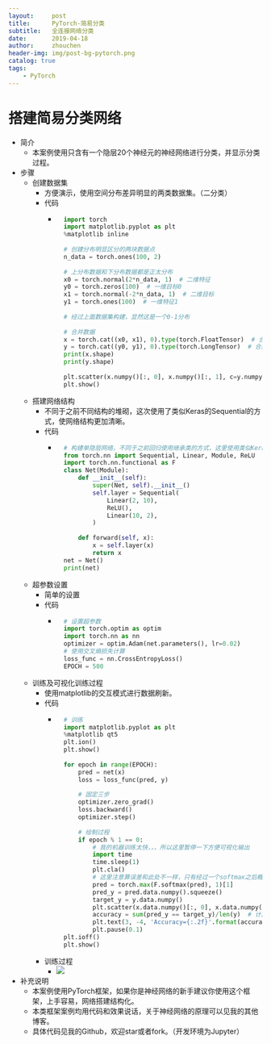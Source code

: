 ```yaml
---
layout:     post
title:      PyTorch-简易分类
subtitle:   全连接网络分类
date:       2019-04-18
author:     zhouchen
header-img: img/post-bg-pytorch.png
catalog: true
tags:
    - PyTorch
---
```


# 搭建简易分类网络
- 简介
	- 本案例使用只含有一个隐层20个神经元的神经网络进行分类，并显示分类过程。
- 步骤
	- 创建数据集
		- 方便演示，使用空间分布差异明显的两类数据集。（二分类）
		- 代码
			- ```python
				import torch
				import matplotlib.pyplot as plt
				%matplotlib inline
				
				# 创建分布明显区分的两块数据点
				n_data = torch.ones(100, 2)
				
				# 上分布数据和下分布数据都是正太分布
				x0 = torch.normal(2*n_data, 1)  # 二维特征
				y0 = torch.zeros(100)  # 一维目标0
				x1 = torch.normal(-2*n_data, 1)  # 二维目标
				y1 = torch.ones(100)  # 一维特征1
				
				# 经过上面数据集构建，显然这是一个0-1分布
				
				# 合并数据
				x = torch.cat((x0, x1), 0).type(torch.FloatTensor)  # 合并为(200,2)的维度
				y = torch.cat((y0, y1), 0).type(torch.LongTensor)  # 合并为(200, [1])的维度
				print(x.shape)
				print(y.shape)
				
				plt.scatter(x.numpy()[:, 0], x.numpy()[:, 1], c=y.numpy(), s=100, lw=0)
				plt.show()
				```
	- 搭建网络结构
		- 不同于之前不同结构的堆砌，这次使用了类似Keras的Sequential的方式，使网络结构更加清晰。
		- 代码
			- ```python
				# 构建单隐层网络，不同于之前回归使用继承类的方式，这里使用类似Keras的add方式
				from torch.nn import Sequential, Linear, Module, ReLU
				import torch.nn.functional as F
				class Net(Module):
				    def __init__(self):
				        super(Net, self).__init__()
				        self.layer = Sequential(
				            Linear(2, 10),
				            ReLU(),
				            Linear(10, 2),
				        )
				        
				    def forward(self, x):
				        x = self.layer(x)
				        return x
				net = Net()
				print(net)
				```
	- 超参数设置
		- 简单的设置
		- 代码
			- ```python
				# 设置超参数
				import torch.optim as optim
				import torch.nn as nn
				optimizer = optim.Adam(net.parameters(), lr=0.02)
				# 使用交叉熵损失计算
				loss_func = nn.CrossEntropyLoss()
				EPOCH = 500
				```
	- 训练及可视化训练过程
		- 使用matplotlib的交互模式进行数据刷新。
		- 代码
			- ```python
				# 训练
				import matplotlib.pyplot as plt
				%matplotlib qt5
				plt.ion()
				plt.show()
				
				for epoch in range(EPOCH):
				    pred = net(x)
				    loss = loss_func(pred, y)
				    
				    # 固定三步
				    optimizer.zero_grad()
				    loss.backward()
				    optimizer.step()
				    
				    # 绘制过程
				    if epoch % 1 == 0:
				        # 我的机器训练太快，，，所以这里暂停一下方便可视化输出
				        import time
				        time.sleep(1)
				        plt.cla()
				        # 这里注意算误差和此处不一样，只有经过一个softmax之后概率最大的才是预测值
				        pred = torch.max(F.softmax(pred), 1)[1]
				        pred_y = pred.data.numpy().squeeze()
				        target_y = y.data.numpy()
				        plt.scatter(x.data.numpy()[:, 0], x.data.numpy()[:, 1], c=pred_y, s=100, lw=0, cmap='PiYG')
				        accuracy = sum(pred_y == target_y)/len(y)  # 计算与分类准确的数目
				        plt.text(3, -4, 'Accuracy={:.2f}'.format(accuracy), fontdict={'size': 10, 'color':  'red'})
				        plt.pause(0.1)
				plt.ioff()
				plt.show()
				```
		- 训练过程
			- ![](https://img-blog.csdnimg.cn/20190418181059133.gif)
- 补充说明
	- 本案例使用PyTorch框架，如果你是神经网络的新手建议你使用这个框架，上手容易，网络搭建结构化。
	- 本类框架案例均用代码和效果说话，关于神经网络的原理可以见我的其他博客。
	- 具体代码见我的Github，欢迎star或者fork。（开发环境为Jupyter）